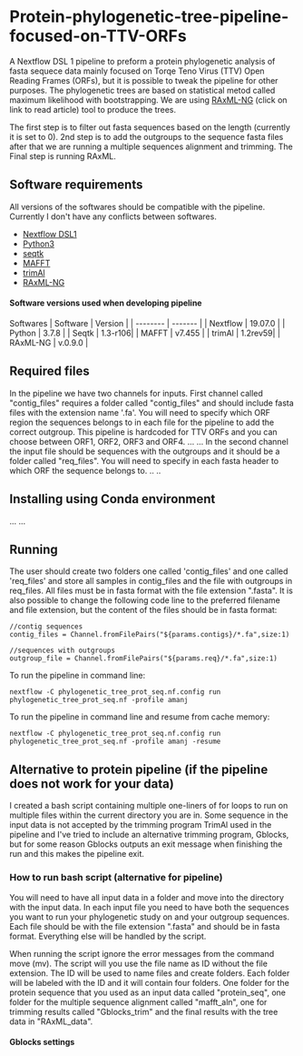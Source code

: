 # Protein-phylogenetic-tree-pipeline-focused-on-TTV-ORFs
A Nextflow DSL 1 pipeline to preform a protein phylogenetic analysis of fasta sequece data mainly focused on Torqe Teno Virus (TTV) Open Reading Frames (ORFs), but it is possible to tweak the pipeline for other purposes.
The phylogenetic trees are based on statistical metod called maximum likelihood with bootstrapping. We are using [RAxML-NG](https://academic.oup.com/bioinformatics/article/35/21/4453/5487384) (click on link to read article) tool to produce the trees. 

The first step is to filter out fasta sequences based on the length (currently it is set to 0). 
2nd step is to add the outgroups to the sequence fasta files after that we are running a multiple sequences alignment and trimming. 
The Final step is running RAxML.

 ## Software requirements 
 All versions of the softwares should be compatible with the pipeline. Currently I don't have any conflicts between softwares. 
 - [Nextflow DSL1](https://www.nextflow.io/)
 - [Python3](https://www.python.org/downloads/)
 - [seqtk](https://github.com/lh3/seqtk)
 - [MAFFT](https://mafft.cbrc.jp/alignment/software/)
 - [trimAl](http://trimal.cgenomics.org/)
 - [RAxML-NG](https://github.com/amkozlov/raxml-ng)

#### Software versions used when developing pipeline
Softwares
| Software | Version |
| -------- | ------- |
| Nextflow | 19.07.0 |
| Python   | 3.7.8   |
| Seqtk    | 1.3-r106|
| MAFFT    | v7.455  |
| trimAl   | 1.2rev59|
| RAxML-NG | v.0.9.0 |

## Required files
In the pipeline we have two channels for inputs. First channel called "contig_files" requires a folder called "contig_files" and should include fasta files with the extension name '.fa'. You will need to specify which ORF region the sequences belongs to in each file for the pipeline to add the correct outgroup. This pipeline is hardcoded for TTV ORFs and you can choose between ORF1, ORF2, ORF3 and ORF4. 
...
...
In the second channel the input file should be sequences with the outgroups and it should be a folder called "req_files". You will need to specify in each fasta header to which ORF the sequence belongs to.
..
..

## Installing using Conda environment
...
...

## Running 
The user should create two folders one called 'contig_files' and one called 'req_files' and store all samples in contig_files and the file with outgroups in req_files. All files must be in fasta format with the file extension ".fasta". 
It is also possible to change the following code line to the preferred filename and file extension, but the content of the files should be in fasta format:
```
//contig sequences
contig_files = Channel.fromFilePairs("${params.contigs}/*.fa",size:1)

//sequences with outgroups
outgroup_file = Channel.fromFilePairs("${params.req}/*.fa",size:1)
```

To run the pipeline in command line:
```
nextflow -C phylogenetic_tree_prot_seq.nf.config run phylogenetic_tree_prot_seq.nf -profile amanj
```
To run the pipeline in command line and resume from cache memory:
```
nextflow -C phylogenetic_tree_prot_seq.nf.config run phylogenetic_tree_prot_seq.nf -profile amanj -resume
```
## Alternative to protein pipeline (if the pipeline does not work for your data)
I created a bash script containing multiple one-liners of for loops to run on multiple files within the current directory you are in. Some sequence in the input data is not accepted by the trimming program TrimAl used in the pipeline and I've tried to include an alternative trimming program, Gblocks, but for some reason Gblocks outputs an exit message when finishing the run and this makes the pipeline exit. 

### How to run bash script (alternative for pipeline)
You will need to have all input data in a folder and move into the directory with the input data. In each input file you need to have both the sequences you want to run your phylogenetic study on and your outgroup sequences. Each file should be with the file extension ".fasta" and should be in fasta format. Everything else will be handled by the script. 

When running the script ignore the error messages from the command move (mv). The script will you use the file name as ID without the file extension. The ID will be used to name files and create folders. Each folder will be labeled with the ID and it will contain four folders. One folder for the protein sequence that you used as an input data called "protein_seq", one folder for the multiple sequence alignment called "mafft_aln", one for trimming results called "Gblocks_trim" and the final results with the tree data in "RAxML_data".

#### Gblocks settings

